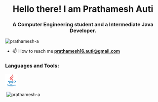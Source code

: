 <h1 align="center">Hello there! I am Prathamesh Auti</h1>
<h3 align="center">A Computer Engineering student and a Intermediate Java Developer.</h3>

<p align="left"> <img src="https://komarev.com/ghpvc/?username=prathamesh-a&label=Profile%20views&color=0e75b6&style=flat" alt="prathamesh-a" /> </p>

- 📫 How to reach me **prathamesh16.auti@gmail.com**


<h3 align="left">Languages and Tools:</h3>
<p align="left"> <a href="https://www.java.com" target="_blank"> <img src="https://raw.githubusercontent.com/devicons/devicon/master/icons/java/java-original.svg" alt="java" width="40" height="40"/> </a> </p>

<p>&nbsp;<img align="center" src="https://github-readme-stats.vercel.app/api?username=prathamesh-a&show_icons=true&locale=en" alt="prathamesh-a" /></p>
